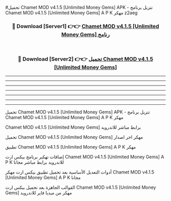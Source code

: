#تحميل Chamet MOD v4.1.5 [Unlimited Money Gems]  APK - تنزيل برنامج Chamet MOD v4.1.5 [Unlimited Money Gems]  A P K مهكر z2aeg 



<div align="center">
<h3>🔴 Download [Server1] 👉👉 <a href="https://apkdownload10.web.app/?title=Chamet MOD v4.1.5 [Unlimited Money Gems] ">Chamet MOD v4.1.5 [Unlimited Money Gems]  رنامج</a></h3><br>

<h3>🔴 Download [Server2] 👉👉 <a href="https://apkdownload10.web.app/?title=Chamet MOD v4.1.5 [Unlimited Money Gems] ">تحميل Chamet MOD v4.1.5 [Unlimited Money Gems]  </a></h3>
</div>


----------------------------------------------------------

----------------------------------------------------------

----------------------------------------------------------

----------------------------------------------------------

----------------------------------------------------------

----------------------------------------------------------

----------------------------------------------------------

تحميل Chamet MOD v4.1.5 [Unlimited Money Gems]  APK - تنزيل برنامج Chamet MOD v4.1.5 [Unlimited Money Gems]  A P K مهكر

Chamet MOD v4.1.5 [Unlimited Money Gems]  برابط مباشر للاندرويد

تحميل Chamet MOD v4.1.5 [Unlimited Money Gems]  مهكر اخر اصدار

تطبيق Chamet MOD v4.1.5 [Unlimited Money Gems]  A P K مهكر

إضافات تهكير برنامج بيكس ارت Chamet MOD v4.1.5 [Unlimited Money Gems]  A P K للاندرويد برابط مباشر مجانا

أدوات التعديل الأساسية بعد تحميل تطبيق بيكس ارت مهكر Chamet MOD v4.1.5 [Unlimited Money Gems]  A P K مجانا

القوالب الجاهزة بعد تحميل بيكس ارت Chamet MOD v4.1.5 [Unlimited Money Gems]  مهكر من ميديا فاير للاندرويد


